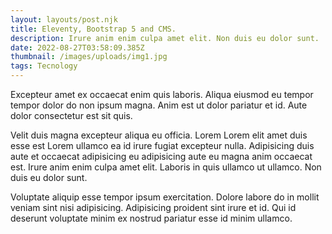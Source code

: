 ```yaml
---
layout: layouts/post.njk
title: Eleventy, Bootstrap 5 and CMS.
description: Irure anim enim culpa amet elit. Non duis eu dolor sunt.
date: 2022-08-27T03:58:09.385Z
thumbnail: /images/uploads/img1.jpg
tags: Tecnology
---
```

Excepteur amet ex occaecat enim quis laboris. Aliqua eiusmod eu tempor tempor dolor do non ipsum magna. Anim est ut dolor pariatur et id. Aute dolor consectetur est sit quis.

Velit duis magna excepteur aliqua eu officia. Lorem Lorem elit amet duis esse est Lorem ullamco ea id irure fugiat excepteur nulla. Adipisicing duis aute et occaecat adipisicing eu adipisicing aute eu magna anim occaecat est. Irure anim enim culpa amet elit. Laboris in quis ullamco ut ullamco. Non duis eu dolor sunt.

Voluptate aliquip esse tempor ipsum exercitation. Dolore labore do in mollit veniam sint nisi adipisicing. Adipisicing proident sint irure et id. Qui id deserunt voluptate minim ex nostrud pariatur esse id minim ullamco.